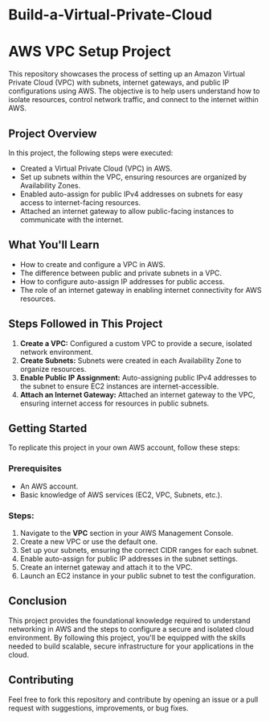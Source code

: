 # Build-a-Virtual-Private-Cloud

# AWS VPC Setup Project

This repository showcases the process of setting up an Amazon Virtual Private Cloud (VPC) with subnets, internet gateways, and public IP configurations using AWS. The objective is to help users understand how to isolate resources, control network traffic, and connect to the internet within AWS.

## Project Overview

In this project, the following steps were executed:
- Created a Virtual Private Cloud (VPC) in AWS.
- Set up subnets within the VPC, ensuring resources are organized by Availability Zones.
- Enabled auto-assign for public IPv4 addresses on subnets for easy access to internet-facing resources.
- Attached an internet gateway to allow public-facing instances to communicate with the internet.

## What You'll Learn
- How to create and configure a VPC in AWS.
- The difference between public and private subnets in a VPC.
- How to configure auto-assign IP addresses for public access.
- The role of an internet gateway in enabling internet connectivity for AWS resources.

## Steps Followed in This Project
1. **Create a VPC:** Configured a custom VPC to provide a secure, isolated network environment.
2. **Create Subnets:** Subnets were created in each Availability Zone to organize resources.
3. **Enable Public IP Assignment:** Auto-assigning public IPv4 addresses to the subnet to ensure EC2 instances are internet-accessible.
4. **Attach an Internet Gateway:** Attached an internet gateway to the VPC, ensuring internet access for resources in public subnets.

## Getting Started

To replicate this project in your own AWS account, follow these steps:

### Prerequisites
- An AWS account.
- Basic knowledge of AWS services (EC2, VPC, Subnets, etc.).

### Steps:
1. Navigate to the **VPC** section in your AWS Management Console.
2. Create a new VPC or use the default one.
3. Set up your subnets, ensuring the correct CIDR ranges for each subnet.
4. Enable auto-assign for public IP addresses in the subnet settings.
5. Create an internet gateway and attach it to the VPC.
6. Launch an EC2 instance in your public subnet to test the configuration.

## Conclusion
This project provides the foundational knowledge required to understand networking in AWS and the steps to configure a secure and isolated cloud environment. By following this project, you'll be equipped with the skills needed to build scalable, secure infrastructure for your applications in the cloud.

## Contributing

Feel free to fork this repository and contribute by opening an issue or a pull request with suggestions, improvements, or bug fixes.
